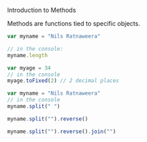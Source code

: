 



Introduction to Methods


Methods are functions tied to specific objects. 

```js
var myname = "Nils Ratnaweera"

// in the console:
myname.length
```

```js
var myage = 34
// in the console
myage.toFixed(2) // 2 decimal places
```


```js
var myname = "Nils Ratnaweera"
// in the console
myname.split(" ")

myname.split("").reverse()

myname.split("").reverse().join("")
```


